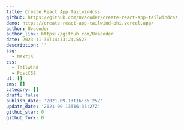 ```yaml
---
title: Create React App Tailwindcss
github: https://github.com/Uvacoder/create-react-app-tailwindcss
demo: https://create-react-app-tailwind-phi.vercel.app/
author: Uvacoder
author_link: https://github.com/Uvacoder
date: 2023-11-30T14:33:24.552Z
description: ''
ssg:
  - Nextjs
css:
  - Tailwind
  - PostCSS
ui: []
cms: []
category: []
draft: false
publish_date: '2021-09-13T16:35:25Z'
update_date: '2021-09-13T16:35:27Z'
github_star: 0
github_fork: 0
---
```

